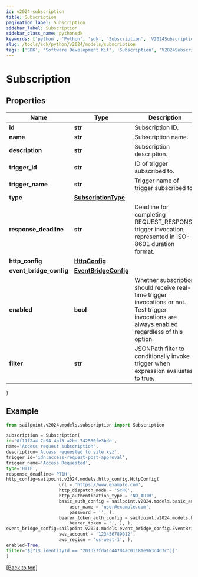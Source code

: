 ```yaml
---
id: v2024-subscription
title: Subscription
pagination_label: Subscription
sidebar_label: Subscription
sidebar_class_name: pythonsdk
keywords: ['python', 'Python', 'sdk', 'Subscription', 'V2024Subscription']
slug: /tools/sdk/python/v2024/models/subscription
tags: ['SDK', 'Software Development Kit', 'Subscription', 'V2024Subscription']
---
```


# Subscription

## Properties

| Name | Type | Description | Notes |
| --- | --- | --- | --- |
| **id** | **str** | Subscription ID. | [required] |
| **name** | **str** | Subscription name. | [required] |
| **description** | **str** | Subscription description. | [optional] |
| **trigger_id** | **str** | ID of trigger subscribed to. | [required] |
| **trigger_name** | **str** | Trigger name of trigger subscribed to. | [required] |
| **type** | [**SubscriptionType**](subscription-type) |  | [required] |
| **response_deadline** | **str** | Deadline for completing REQUEST_RESPONSE trigger invocation, represented in ISO-8601 duration format. | [optional] [default to 'PT1H'] |
| **http_config** | [**HttpConfig**](http-config) |  | [optional] |
| **event_bridge_config** | [**EventBridgeConfig**](event-bridge-config) |  | [optional] |
| **enabled** | **bool** | Whether subscription should receive real-time trigger invocations or not. Test trigger invocations are always enabled regardless of this option. | [required][default to true] |
| **filter** | **str** | JSONPath filter to conditionally invoke trigger when expression evaluates to true. | [optional] |

}

## Example

```python
from sailpoint.v2024.models.subscription import Subscription

subscription = Subscription(
id='0f11f2a4-7c94-4bf3-a2bd-742580fe3bde',
name='Access request subscription',
description='Access requested to site xyz',
trigger_id='idn:access-request-post-approval',
trigger_name='Access Requested',
type='HTTP',
response_deadline='PT1H',
http_config=sailpoint.v2024.models.http_config.HttpConfig(
                    url = 'https://www.example.com',
                    http_dispatch_mode = 'SYNC',
                    http_authentication_type = 'NO_AUTH',
                    basic_auth_config = sailpoint.v2024.models.basic_auth_config.BasicAuthConfig(
                        user_name = 'user@example.com',
                        password = '', ),
                    bearer_token_auth_config = sailpoint.v2024.models.bearer_token_auth_config.BearerTokenAuthConfig(
                        bearer_token = '', ), ),
event_bridge_config=sailpoint.v2024.models.event_bridge_config.EventBridgeConfig(
                    aws_account = '123456789012',
                    aws_region = 'us-west-1', ),
enabled=True,
filter='$[?($.identityId == "201327fda1c44704ac01181e963d463c")]'
)

```

[[Back to top]](#)
